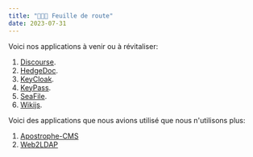 ```yaml
---
title: "🚥👷📍 Feuille de route"
date: 2023-07-31
---
```


Voici nos applications à venir ou à révitaliser:
1. [Discourse](/notes/apps/discourse).
2. [HedgeDoc](/notes/apps/hedgedoc).
3. [KeyCloak](/notes/apps/keycloak).
4. [KeyPass](/notes/apps/keypass).
5. [SeaFile](/notes/apps/seafile).
6. [Wikijs](wikijs.md).

Voici des applications que nous avions utilisé que nous n'utilisons plus:

1. [Apostrophe-CMS](notes/apps/apostrophe)
2. [Web2LDAP](/notes/apps/web2ldap)